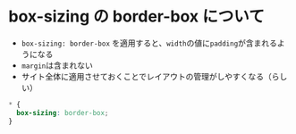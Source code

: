 # box-sizing の border-box について

* `box-sizing: border-box` を適用すると、`width`の値に`padding`が含まれるようになる
* `margin`は含まれない
* サイト全体に適用させておくことでレイアウトの管理がしやすくなる（らしい）

```css
* {
  box-sizing: border-box;
}
```
